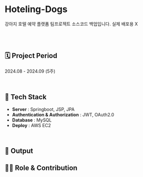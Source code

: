 # Hoteling-Dogs

강아지 호텔 예약 플랫폼 팀프로젝트 소스코드 백업입니다.
실제 배포용 X

<br><br>

## 🗓️ Project Period
2024.08 - 2024.09 (5주)

<br>

## 🔧 Tech Stack
- **Server** : Springboot, JSP, JPA
- **Authentication & Authorization** : JWT, OAuth2.0
- **Database** : MySQL
- **Deploy** : AWS EC2

<br>

## 🔧 Output

## 👨‍💻 Role & Contribution

